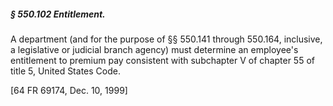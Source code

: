 ##### § 550.102 Entitlement. #####

A department (and for the purpose of §§ 550.141 through 550.164, inclusive, a legislative or judicial branch agency) must determine an employee's entitlement to premium pay consistent with subchapter V of chapter 55 of title 5, United States Code.

[64 FR 69174, Dec. 10, 1999]